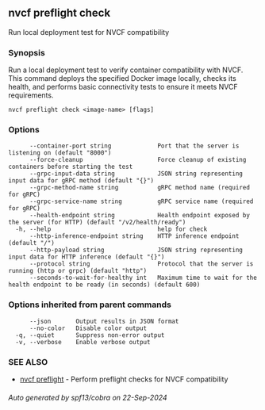 ## nvcf preflight check

Run local deployment test for NVCF compatibility

### Synopsis

Run a local deployment test to verify container compatibility with NVCF.
This command deploys the specified Docker image locally, checks its health,
and performs basic connectivity tests to ensure it meets NVCF requirements.

```
nvcf preflight check <image-name> [flags]
```

### Options

```
      --container-port string             Port that the server is listening on (default "8000")
      --force-cleanup                     Force cleanup of existing containers before starting the test
      --grpc-input-data string            JSON string representing input data for gRPC method (default "{}")
      --grpc-method-name string           gRPC method name (required for gRPC)
      --grpc-service-name string          gRPC service name (required for gRPC)
      --health-endpoint string            Health endpoint exposed by the server (for HTTP) (default "/v2/health/ready")
  -h, --help                              help for check
      --http-inference-endpoint string    HTTP inference endpoint (default "/")
      --http-payload string               JSON string representing input data for HTTP inference (default "{}")
      --protocol string                   Protocol that the server is running (http or grpc) (default "http")
      --seconds-to-wait-for-healthy int   Maximum time to wait for the health endpoint to be ready (in seconds) (default 600)
```

### Options inherited from parent commands

```
      --json       Output results in JSON format
      --no-color   Disable color output
  -q, --quiet      Suppress non-error output
  -v, --verbose    Enable verbose output
```

### SEE ALSO

* [nvcf preflight](nvcf_preflight.md)	 - Perform preflight checks for NVCF compatibility

###### Auto generated by spf13/cobra on 22-Sep-2024
